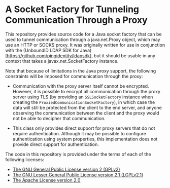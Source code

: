 # A Socket Factory for Tunneling Communication Through a Proxy

This repository provides source code for a Java socket factory that can be
used to tunnel communication through a java.net.Proxy object, which may use an
HTTP or SOCKS proxy.  It was originally written for use in conjunction with the
(UnboundID LDAP SDK for Java)[https://github.com/pingidentity/ldapsdk], but it
should be usable in any context that takes a javax.net.SocketFactory instance.

Note that because of limitations in the Java proxy support, the following
constraints will be imposed for communication through the proxy:

* Communication with the proxy server itself cannot be encrypted.  However, it
  is possible to encrypt all communication through the proxy server using TLS
  (by providing an `SSLSocketFactory` instance when creating the
  `ProxiedCommunicationSocketFactory`), in which case the data will still be
  protected from the client to the end server, and anyone observing the
  communication between the client and the proxy would not be able to decipher
  that communication.

* This class only provides direct support for proxy servers that do not require
  authentication.  Although it may be possible to configure authentication
  using system properties, this implementation does not provide direct support
  for authentication.

The code in this repository is provided under the terms of each of the
following licenses:

* [The GNU General Public License version 2 (GPLv2)](LICENSE-GPLv2.txt)
* [The GNU Lesser General Public License version 2.1 (LGPLv2.1)](LICENSE-LGPLv2.1.txt)
* [The Apache License version 2.0](LICENSE-Apache-v2.0.txt)
